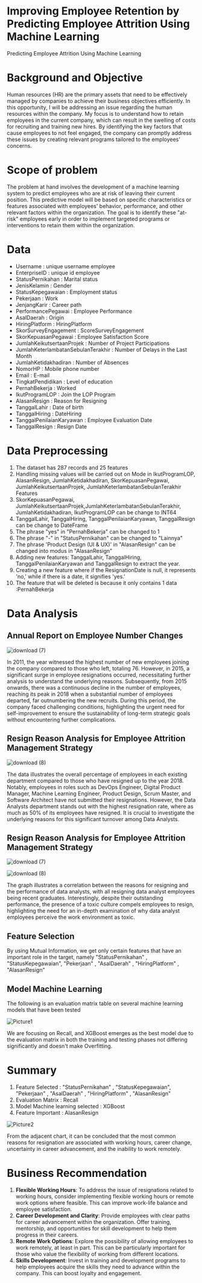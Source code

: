 # Improving Employee Retention by Predicting Employee Attrition Using Machine Learning
Predicting Employee Attrition Using Machine Learning

# Background and Objective
Human resources (HR) are the primary assets that need to be effectively managed by companies to achieve their business objectives efficiently. In this opportunity, I will be addressing an issue regarding the human resources within the company. My focus is to understand how to retain employees in the current company, which can result in the swelling of costs for recruiting and training new hires. By identifying the key factors that cause employees to not feel engaged, the company can promptly address these issues by creating relevant programs tailored to the employees' concerns.

# Scope of problem
The problem at hand involves the development of a machine learning system to predict employees who are at risk of leaving their current position. This predictive model will be based on specific characteristics or features associated with employees' behavior, performance, and other relevant factors within the organization. The goal is to identify these "at-risk" employees early in order to implement targeted programs or interventions to retain them within the organization.

# Data
- Username : unique username employee
- EnterpriseID : unique id employee
- StatusPernikahan : Marital status
- JenisKelamin : Gender
- StatusKepegawaian : Employment status
- Pekerjaan : Work
- JenjangKarir : Career path
- PerformancePegawai : Employee Performance
- AsalDaerah : Origin
- HiringPlatform : HiringPlatform
- SkorSurveyEngagement : ScoreSurveyEngagement
- SkorKepuasanPegawai : Employee Satisfaction Score
- JumlahKeikutsertaanProjek : Number of Project Participations
- JumlahKeterlambatanSebulanTerakhir : Number of Delays in the Last Month
- JumlahKetidakhadiran : Number of Absences
- NomorHP : Mobile phone number
- Email : E-mail
- TingkatPendidikan : Level of education
- PernahBekerja : Worked
- IkutProgramLOP : Join the LOP Program
- AlasanResign : Reason for Resigning
- TanggalLahir : Date of birth
- TanggalHiring : DateHiring
- TanggalPenilaianKaryawan : Employee Evaluation Date
- TanggalResign : Resign Date

# Data Preprocessing
1. The dataset has 287 records and 25 features
2. Handling missing values ​will be carried out on Mode in IkutProgramLOP, AlasanResign, JumlahKetidakhadiran, SkorKepuasanPegawai, JumlahKeikutsertaanProjek, JumlahKeterlambatanSebulanTerakhir Features
3. SkorKepuasanPegawai, JumlahKeikutsertaanProjek,JumlahKeterlambatanSebulanTerakhir, JumlahKetidakhadiran, IkutProgramLOP can be change to INT64
4. TanggalLahir, TanggalHiring, TanggalPenilaianKaryawan, TanggalResign can be change to DateFrame
5. The phrase "yes" in "PernahBekerja" can be changed to 1
6. The phrase "-" in "StatusPernikahan" can be changed to "Lainnya"
7. The phrase 'Product Design (UI & UX)' in "AlasanResign" can be changed into modus in "AlasanResign"
8. Adding new features: TanggalLahir, TanggalHiring, TanggalPenilaianKaryawan and TanggalResign to extract the year.
9. Creating a new feature where if the ResignationDate is null, it represents 'no,' while if there is a date, it signifies 'yes.'
10. The feature that will be deleted is because it only contains 1 data :PernahBekerja



# Data Analysis
## Annual Report on Employee Number Changes

![download (7)](https://github.com/pwirap/-Improving-Employee-Retention-by-Predicting-Employee-Attrition-Using-Machine-Learning/assets/99533745/d4efddee-104c-4ab8-8491-678ab5b89f58)

In 2011, the year witnessed the highest number of new employees joining the company compared to those who left, totaling 76. However, in 2015, a significant surge in employee resignations occurred, necessitating further analysis to understand the underlying reasons. Subsequently, from 2015 onwards, there was a continuous decline in the number of employees, reaching its peak in 2018 when a substantial number of employees departed, far outnumbering the new recruits. During this period, the company faced challenging conditions, highlighting the urgent need for self-improvement to ensure the sustainability of long-term strategic goals without encountering further complications.


## Resign Reason Analysis for Employee Attrition Management Strategy

![download (8)](https://github.com/pwirap/-Improving-Employee-Retention-by-Predicting-Employee-Attrition-Using-Machine-Learning/assets/99533745/84dec661-ae1d-42b2-8c67-55d1f3550c37)

The data illustrates the overall percentage of employees in each existing department compared to those who have resigned up to the year 2018. Notably, employees in roles such as DevOps Engineer, Digital Product Manager, Machine Learning Engineer, Product Design, Scrum Master, and Software Architect have not submitted their resignations. However, the Data Analysts department stands out with the highest resignation rate, where as much as 50% of its employees have resigned. It is crucial to investigate the underlying reasons for this significant turnover among Data Analysts.

## Resign Reason Analysis for Employee Attrition Management Strategy

![download (7)](https://github.com/pwirap/Improving-Employee-Retention-by-Predicting-Employee-Attrition-Using-Machine-Learning/assets/99533745/7d0452a8-510e-467b-bcc9-70181c23db77)

![download (8)](https://github.com/pwirap/Improving-Employee-Retention-by-Predicting-Employee-Attrition-Using-Machine-Learning/assets/99533745/37372c89-dff0-4c38-806d-3b1d816fbc46)

The graph illustrates a correlation between the reasons for resigning and the performance of data analysts, with all resigning data analyst employees being recent graduates. Interestingly, despite their outstanding performance, the presence of a toxic culture compels employees to resign, highlighting the need for an in-depth examination of why data analyst employees perceive the work environment as toxic.

## Feature Selection
By using Mutual Information, we get only certain features that have an important role in the target, namely "StatusPernikahan" , "StatusKepegawaian", "Pekerjaan" , "AsalDaerah" , "HiringPlatform" , "AlasanResign"

## Model Machine Learning
The following is an evaluation matrix table on several machine learning models that have been tested

![Picture1](https://github.com/pwirap/-Improving-Employee-Retention-by-Predicting-Employee-Attrition-Using-Machine-Learning/assets/99533745/63a79813-509d-4a5c-be24-896576f0f986)

We are focusing on Recall, and XGBoost emerges as the best model due to the evaluation matrix in both the training and testing phases not differing significantly and doesn't make Overfitting.

# Summary
1. Feature Selected : "StatusPernikahan" , "StatusKepegawaian", "Pekerjaan" , "AsalDaerah" , "HiringPlatform" , "AlasanResign"
2. Evaluation Matrix : Recall
3. Model Machine learning selected : XGBoost
4. Feature Important : AlasanResign

![Picture2](https://github.com/pwirap/-Improving-Employee-Retention-by-Predicting-Employee-Attrition-Using-Machine-Learning/assets/99533745/e0961943-e306-477c-ac17-61329533416f)

From the adjacent chart, it can be concluded that the most common reasons for resignation are associated with working hours, career change, uncertainty in career advancement, and the inability to work remotely.

# Business Recommendation

1. **Flexible Working Hours**: To address the issue of resignations related to working hours, consider implementing flexible working hours or remote work options where feasible. This can improve work-life balance and employee satisfaction.
2. **Career Development and Clarity**: Provide employees with clear paths for career advancement within the organization. Offer training, mentorship, and opportunities for skill development to help them progress in their careers.
3. **Remote Work Options**: Explore the possibility of allowing employees to work remotely, at least in part. This can be particularly important for those who value the flexibility of working from different locations.
4. **Skills Development**: Invest in training and development programs to help employees acquire the skills they need to advance within the company. This can boost loyalty and engagement.





